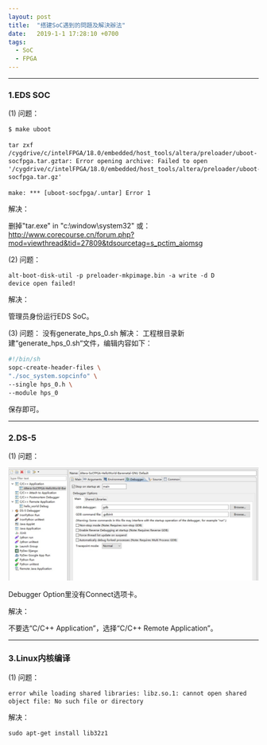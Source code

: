 ```yaml
---
layout: post
title:  "搭建SoC遇到的問題及解決辦法"
date:   2019-1-1 17:28:10 +0700
tags:
  - SoC
  - FPGA
---
```


-------
### 1.EDS SOC

(1) 问题：
```shell
$ make uboot

tar zxf /cygdrive/c/intelFPGA/18.0/embedded/host_tools/altera/preloader/uboot-socfpga.tar.gztar: Error opening archive: Failed to open '/cygdrive/c/intelFPGA/18.0/embedded/host_tools/altera/preloader/uboot-socfpga.tar.gz' 

make: *** [uboot-socfpga/.untar] Error 1
```

解决：

删掉"tar.exe" in "c:\window\system32"
或：http://www.corecourse.cn/forum.php?mod=viewthread&tid=27809&tdsourcetag=s_pctim_aiomsg


(2) 问题：
```shell
alt-boot-disk-util -p preloader-mkpimage.bin -a write -d D
device open failed!
```
解决：

管理员身份运行EDS SoC。

(3) 问题：
没有generate_hps_0.sh
解决：
工程根目录新建“generate_hps_0.sh“文件，编辑内容如下：
```sh
#!/bin/sh
sopc-create-header-files \
"./soc_system.sopcinfo" \
--single hps_0.h \
--module hps_0
```
保存即可。


-------

### 2.DS-5

(1) 问题：

![1](https://raw.githubusercontent.com/Verdvana/Verdvana.github.io/master/_posts/%E6%90%AD%E5%BB%BASoC%E9%81%87%E5%88%B0%E7%9A%84%E5%95%8F%E9%A1%8C%E5%8F%8A%E8%A7%A3%E6%B1%BA%E8%BE%A6%E6%B3%95/1.jpg)
 
Debugger Option里没有Connect选项卡。

解决：

不要选“C/C++ Application”，选择“C/C++ Remote Application”。


------------------

### 3.Linux内核编译

(1) 问题：
```shell
error while loading shared libraries: libz.so.1: cannot open shared object file: No such file or directory
```

解决：
```shell
sudo apt-get install lib32z1
```

